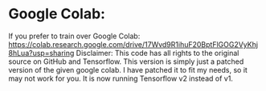 # Google Colab:

If you prefer to train over Google Colab:
https://colab.research.google.com/drive/17Wvd9R1ihuF20BptFlGOG2VyKhj8hLua?usp=sharing
Disclaimer: This code has all rights to the original source on GitHub and Tensorflow. This version is simply just a patched version of the given google colab. I have patched it to fit my needs, so it may not work for you. It is now running Tensorflow v2 instead of v1.

